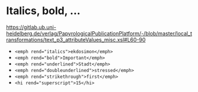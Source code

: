 # Italics, bold, ...

https://gitlab.ub.uni-heidelberg.de/verlag/PapyrologicalPublicationPlatform/-/blob/master/local_transformations/text_p3_attributeValues_misc.xsl#L60-90

- `<emph rend="italics">ekdosimon</emph>`
- `<emph rend="bold">Important</emph>`
- `<emph rend="underlined">Stadt</emph>`
- `<emph rend="doubleunderlined">stressed</emph>`
- `<emph rend="strikethrough">first</emph>`
- `<hi rend="superscript">15</hi>`
